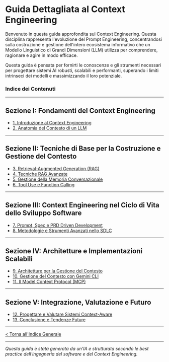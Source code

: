 # Guida Dettagliata al Context Engineering

Benvenuto in questa guida approfondita sul Context Engineering. Questa disciplina rappresenta l'evoluzione del Prompt Engineering, concentrandosi sulla costruzione e gestione dell'intero ecosistema informativo che un Modello Linguistico di Grandi Dimensioni (LLM) utilizza per comprendere, ragionare e agire in modo efficace.

Questa guida è pensata per fornirti le conoscenze e gli strumenti necessari per progettare sistemi AI robusti, scalabili e performanti, superando i limiti intrinseci dei modelli e massimizzando il loro potenziale.

### Indice dei Contenuti

---

## **Sezione I: Fondamenti del Context Engineering**

- [1. Introduzione al Context Engineering](./01-introduzione-al-context-engineering.md)
- [2. Anatomia del Contesto di un LLM](./02-anatomia-del-contesto-llm.md)

---

## **Sezione II: Tecniche di Base per la Costruzione e Gestione del Contesto**

- [3. Retrieval-Augmented Generation (RAG)](./03-retrieval-augmented-generation-rag.md)
- [4. Tecniche RAG Avanzate](./04-tecniche-rag-avanzate.md)
- [5. Gestione della Memoria Conversazionale](./05-gestione-della-memoria-conversazionale.md)
- [6. Tool Use e Function Calling](./06-tool-use-e-function-calling.md)

---

## **Sezione III: Context Engineering nel Ciclo di Vita dello Sviluppo Software**

- [7. Prompt, Spec e PRD Driven Development](./07-prompt-spec-prd-driven-development.md)
- [8. Metodologie e Strumenti Avanzati nello SDLC](./08-metodologie-e-strumenti-avanzati-sdlc.md)

---

## **Sezione IV: Architetture e Implementazioni Scalabili**

- [9. Architetture per la Gestione del Contesto](./09-architetture-per-la-gestione-del-contesto.md)
- [10. Gestione del Contesto con Gemini CLI](./10-gestione-context-con-gemini-cli.md)
- [11. Il Model Context Protocol (MCP)](./11-model-context-protocol-mcp.md)

---

## **Sezione V: Integrazione, Valutazione e Futuro**

- [12. Progettare e Valutare Sistemi Context-Aware](./12-progettare-e-valutare-sistemi-context-aware.md)
- [13. Conclusione e Tendenze Future](./13-conclusione-e-tendenze-future.md)

---

[< Torna all'Indice Generale](../README.md)

---

_Questa guida è stata generata da un'IA e strutturata secondo le best practice dell'ingegneria del software e del Context Engineering._
